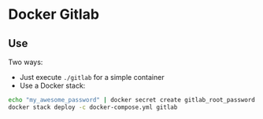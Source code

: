 # Docker Gitlab

## Use

Two ways:

* Just execute `./gitlab` for a simple container
* Use a Docker stack:

```bash
echo "my_awesome_password" | docker secret create gitlab_root_password -
docker stack deploy -c docker-compose.yml gitlab
```
